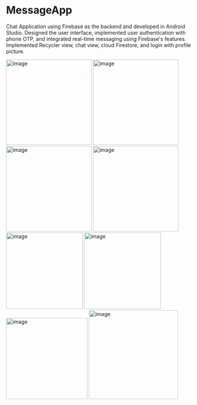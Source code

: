 # MessageApp
Chat Application using Firebase as the backend and developed in Android Studio.
Designed the user interface, implemented user authentication with phone OTP, and integrated real-time messaging using Firebase's features. Implemented Recycler view, chat view, cloud Firestore, and login with profile picture.

<img width="233" alt="image" src="https://github.com/sburambekova/MessageApp/assets/74660928/5a6bd032-0ac0-4cf5-8ee3-d9122a467f1f">
<img width="233" alt="image" src="https://github.com/sburambekova/MessageApp/assets/74660928/a2516e80-007f-42a1-af85-696c0e71f71e">
<img width="233" alt="image" src="https://github.com/sburambekova/MessageApp/assets/74660928/da41337f-68c8-4b43-b52d-10c8aa63d99c">
<img width="233" alt="image" src="https://github.com/sburambekova/MessageApp/assets/74660928/08921772-7a25-4e43-b0e3-ec70c69d12a8">
<img width="209" alt="image" src="https://github.com/sburambekova/MessageApp/assets/74660928/7308cf7a-11ac-4226-bcc0-76dbfc905a35">
<img width="209" alt="image" src="https://github.com/sburambekova/MessageApp/assets/74660928/c2e64b1d-4aaa-4372-b715-8c75c7ff6dea">
<img width="222" alt="image" src="https://github.com/sburambekova/MessageApp/assets/74660928/bb79ecee-5347-4dbc-be4f-03e22c0addb2">
<img width="243" alt="image" src="https://github.com/sburambekova/MessageApp/assets/74660928/748a02ab-49fd-4387-a563-8eaaf7c083d3">
